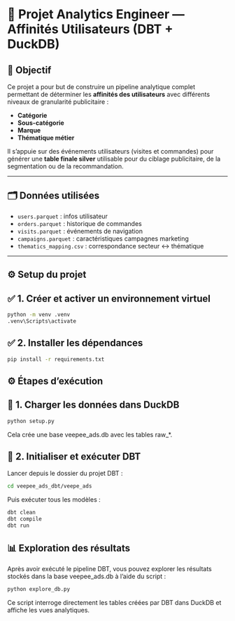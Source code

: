 # 🧠 Projet Analytics Engineer — Affinités Utilisateurs (DBT + DuckDB)

## 🎯 Objectif

Ce projet a pour but de construire un pipeline analytique complet permettant de déterminer les **affinités des utilisateurs** avec différents niveaux de granularité publicitaire :

- **Catégorie**
- **Sous-catégorie**
- **Marque**
- **Thématique métier**

Il s’appuie sur des événements utilisateurs (visites et commandes) pour générer une **table finale silver** utilisable pour du ciblage publicitaire, de la segmentation ou de la recommandation.

---

## 🗂️ Données utilisées

- `users.parquet` : infos utilisateur
- `orders.parquet` : historique de commandes
- `visits.parquet` : événements de navigation
- `campaigns.parquet` : caractéristiques campagnes marketing
- `thematics_mapping.csv` : correspondance secteur ↔ thématique

---

## ⚙️ Setup du projet
## ✅ 1. Créer et activer un environnement virtuel
```bash
python -m venv .venv
.venv\Scripts\activate
```

## ✅ 2. Installer les dépendances
```bash
pip install -r requirements.txt
```

## ⚙️ Étapes d’exécution
## 🔹 1. Charger les données dans DuckDB
```bash
python setup.py
```
Cela crée une base veepee_ads.db avec les tables raw_*.

## 🔹 2. Initialiser et exécuter DBT
Lancer depuis le dossier du projet DBT :

```bash
cd veepee_ads_dbt/veepe_ads
```
Puis exécuter tous les modèles :

```bash
dbt clean
dbt compile
dbt run
```

## 📊 Exploration des résultats
Après avoir exécuté le pipeline DBT, vous pouvez explorer les résultats stockés dans la base veepee_ads.db à l’aide du script :

```bash
python explore_db.py
```
Ce script interroge directement les tables créées par DBT dans DuckDB et affiche les vues analytiques.

